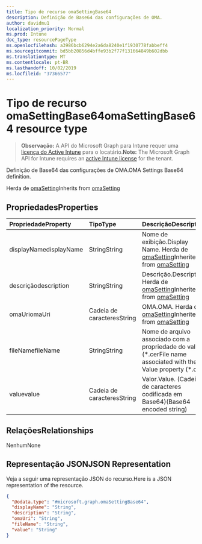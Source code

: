 ```yaml
---
title: Tipo de recurso omaSettingBase64
description: Definição de Base64 das configurações de OMA.
author: davidmu1
localization_priority: Normal
ms.prod: Intune
doc_type: resourcePageType
ms.openlocfilehash: a3986bcb6294e2a6da8240e1f1930778fabbeff4
ms.sourcegitcommit: bd5bb20856d4bffe93b2f77f131664849b602dbb
ms.translationtype: MT
ms.contentlocale: pt-BR
ms.lasthandoff: 10/02/2019
ms.locfileid: "37366577"
---
```

# <a name="omasettingbase64-resource-type"></a><span data-ttu-id="1f83c-103">Tipo de recurso omaSettingBase64</span><span class="sxs-lookup"><span data-stu-id="1f83c-103">omaSettingBase64 resource type</span></span>

> <span data-ttu-id="1f83c-104">**Observação:** A API do Microsoft Graph para Intune requer uma [licença do Active Intune](https://go.microsoft.com/fwlink/?linkid=839381) para o locatário.</span><span class="sxs-lookup"><span data-stu-id="1f83c-104">**Note:** The Microsoft Graph API for Intune requires an [active Intune license](https://go.microsoft.com/fwlink/?linkid=839381) for the tenant.</span></span>

<span data-ttu-id="1f83c-105">Definição de Base64 das configurações de OMA.</span><span class="sxs-lookup"><span data-stu-id="1f83c-105">OMA Settings Base64 definition.</span></span>


<span data-ttu-id="1f83c-106">Herda de [omaSetting](../resources/intune-deviceconfig-omasetting.md)</span><span class="sxs-lookup"><span data-stu-id="1f83c-106">Inherits from [omaSetting](../resources/intune-deviceconfig-omasetting.md)</span></span>

## <a name="properties"></a><span data-ttu-id="1f83c-107">Propriedades</span><span class="sxs-lookup"><span data-stu-id="1f83c-107">Properties</span></span>
|<span data-ttu-id="1f83c-108">Propriedade</span><span class="sxs-lookup"><span data-stu-id="1f83c-108">Property</span></span>|<span data-ttu-id="1f83c-109">Tipo</span><span class="sxs-lookup"><span data-stu-id="1f83c-109">Type</span></span>|<span data-ttu-id="1f83c-110">Descrição</span><span class="sxs-lookup"><span data-stu-id="1f83c-110">Description</span></span>|
|:---|:---|:---|
|<span data-ttu-id="1f83c-111">displayName</span><span class="sxs-lookup"><span data-stu-id="1f83c-111">displayName</span></span>|<span data-ttu-id="1f83c-112">String</span><span class="sxs-lookup"><span data-stu-id="1f83c-112">String</span></span>|<span data-ttu-id="1f83c-113">Nome de exibição.</span><span class="sxs-lookup"><span data-stu-id="1f83c-113">Display Name.</span></span> <span data-ttu-id="1f83c-114">Herda de [omaSetting](../resources/intune-deviceconfig-omasetting.md)</span><span class="sxs-lookup"><span data-stu-id="1f83c-114">Inherited from [omaSetting](../resources/intune-deviceconfig-omasetting.md)</span></span>|
|<span data-ttu-id="1f83c-115">descrição</span><span class="sxs-lookup"><span data-stu-id="1f83c-115">description</span></span>|<span data-ttu-id="1f83c-116">String</span><span class="sxs-lookup"><span data-stu-id="1f83c-116">String</span></span>|<span data-ttu-id="1f83c-117">Descrição.</span><span class="sxs-lookup"><span data-stu-id="1f83c-117">Description.</span></span> <span data-ttu-id="1f83c-118">Herda de [omaSetting](../resources/intune-deviceconfig-omasetting.md)</span><span class="sxs-lookup"><span data-stu-id="1f83c-118">Inherited from [omaSetting](../resources/intune-deviceconfig-omasetting.md)</span></span>|
|<span data-ttu-id="1f83c-119">omaUri</span><span class="sxs-lookup"><span data-stu-id="1f83c-119">omaUri</span></span>|<span data-ttu-id="1f83c-120">Cadeia de caracteres</span><span class="sxs-lookup"><span data-stu-id="1f83c-120">String</span></span>|<span data-ttu-id="1f83c-121">OMA.</span><span class="sxs-lookup"><span data-stu-id="1f83c-121">OMA.</span></span> <span data-ttu-id="1f83c-122">Herda de [omaSetting](../resources/intune-deviceconfig-omasetting.md)</span><span class="sxs-lookup"><span data-stu-id="1f83c-122">Inherited from [omaSetting](../resources/intune-deviceconfig-omasetting.md)</span></span>|
|<span data-ttu-id="1f83c-123">fileName</span><span class="sxs-lookup"><span data-stu-id="1f83c-123">fileName</span></span>|<span data-ttu-id="1f83c-124">String</span><span class="sxs-lookup"><span data-stu-id="1f83c-124">String</span></span>|<span data-ttu-id="1f83c-125">Nome de arquivo associado com a propriedade do valor (\*.cer</span><span class="sxs-lookup"><span data-stu-id="1f83c-125">File name associated with the Value property (\*.cer</span></span> | <span data-ttu-id="1f83c-126">\*. CRT</span><span class="sxs-lookup"><span data-stu-id="1f83c-126">\*.crt</span></span> | <span data-ttu-id="1f83c-127">\*. p7b</span><span class="sxs-lookup"><span data-stu-id="1f83c-127">\*.p7b</span></span> | <span data-ttu-id="1f83c-128">\*. bin).</span><span class="sxs-lookup"><span data-stu-id="1f83c-128">\*.bin).</span></span>|
|<span data-ttu-id="1f83c-129">value</span><span class="sxs-lookup"><span data-stu-id="1f83c-129">value</span></span>|<span data-ttu-id="1f83c-130">Cadeia de caracteres</span><span class="sxs-lookup"><span data-stu-id="1f83c-130">String</span></span>|<span data-ttu-id="1f83c-131">Valor.</span><span class="sxs-lookup"><span data-stu-id="1f83c-131">Value.</span></span> <span data-ttu-id="1f83c-132">(Cadeia de caracteres codificada em Base64)</span><span class="sxs-lookup"><span data-stu-id="1f83c-132">(Base64 encoded string)</span></span>|

## <a name="relationships"></a><span data-ttu-id="1f83c-133">Relações</span><span class="sxs-lookup"><span data-stu-id="1f83c-133">Relationships</span></span>
<span data-ttu-id="1f83c-134">Nenhum</span><span class="sxs-lookup"><span data-stu-id="1f83c-134">None</span></span>

## <a name="json-representation"></a><span data-ttu-id="1f83c-135">Representação JSON</span><span class="sxs-lookup"><span data-stu-id="1f83c-135">JSON Representation</span></span>
<span data-ttu-id="1f83c-136">Veja a seguir uma representação JSON do recurso.</span><span class="sxs-lookup"><span data-stu-id="1f83c-136">Here is a JSON representation of the resource.</span></span>
<!-- {
  "blockType": "resource",
  "@odata.type": "microsoft.graph.omaSettingBase64"
}
-->
``` json
{
  "@odata.type": "#microsoft.graph.omaSettingBase64",
  "displayName": "String",
  "description": "String",
  "omaUri": "String",
  "fileName": "String",
  "value": "String"
}
```




